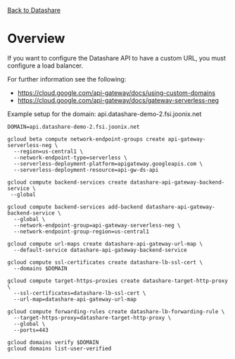[Back to Datashare](./README.md)

# Overview
If you want to configure the Datashare API to have a custom URL, you must configure a load balancer.

For further information see the following:
- https://cloud.google.com/api-gateway/docs/using-custom-domains
- https://cloud.google.com/api-gateway/docs/gateway-serverless-neg

Example setup for the domain: api.datashare-demo-2.fsi.joonix.net
```
DOMAIN=api.datashare-demo-2.fsi.joonix.net

gcloud beta compute network-endpoint-groups create api-gateway-serverless-neg \
  --region=us-central1 \
  --network-endpoint-type=serverless \
  --serverless-deployment-platform=apigateway.googleapis.com \
  --serverless-deployment-resource=api-gw-ds-api

gcloud compute backend-services create datashare-api-gateway-backend-service \
 --global

gcloud compute backend-services add-backend datashare-api-gateway-backend-service \
  --global \
  --network-endpoint-group=api-gateway-serverless-neg \
  --network-endpoint-group-region=us-central1

gcloud compute url-maps create datashare-api-gateway-url-map \
  --default-service datashare-api-gateway-backend-service

gcloud compute ssl-certificates create datashare-lb-ssl-cert \
  --domains $DOMAIN

gcloud compute target-https-proxies create datashare-target-http-proxy \
  --ssl-certificates=datashare-lb-ssl-cert \
  --url-map=datashare-api-gateway-url-map

gcloud compute forwarding-rules create datashare-lb-forwarding-rule \
  --target-https-proxy=datashare-target-http-proxy \
  --global \
  --ports=443

gcloud domains verify $DOMAIN
gcloud domains list-user-verified
```